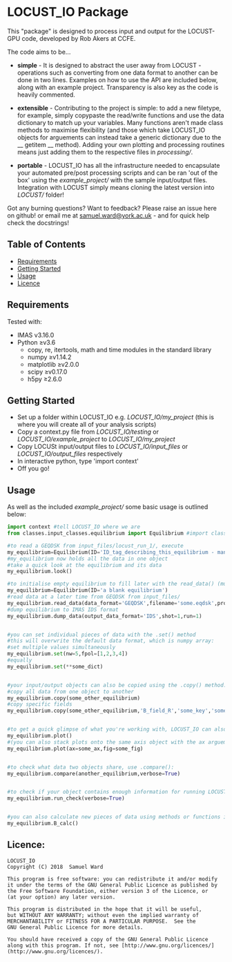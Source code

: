 # LOCUST_IO Package

This "package" is designed to process input and output for the LOCUST-GPU code, developed by Rob Akers at CCFE. 

The code aims to be...

* __simple__ - It is designed to abstract the user away from LOCUST - operations such as converting from one data format to another can be done in two lines. Examples on how to use the API are included below, along with an example project. Transparency is also key as the code is heavily commented.

* __extensible__ - Contributing to the project is simple: to add a new filetype, for example, simply copypaste the read/write functions and use the data dictionary to match up your variables. Many functions aren't made class methods to maximise flexibility (and those which take LOCUST_IO objects for arguements can instead take a generic dictionary due to the __ getitem __ method). Adding your own plotting and processing routines means just adding them to the respective files in *processing/*. 

* __portable__ - LOCUST_IO has all the infrastructure needed to encapsulate your automated pre/post processing scripts and can be ran 'out of the box' using the *example_project/* with the sample input/output files. Integration with LOCUST simply means cloning the latest version into *LOCUST/* folder!


Got any burning questions? Want to feedback? Please raise an issue here on github! or email me at samuel.ward@york.ac.uk - and for quick help check the docstrings!



Table of Contents
-----------------

* [Requirements](#requirements)
* [Getting Started](#getting-started)
* [Usage](#usage)
* [Licence](#licence)




## Requirements

Tested with:

* IMAS v3.16.0
* Python ≥v3.6
    * copy, re, itertools, math and time modules in the standard library 
    * numpy ≥v1.14.2
    * matplotlib ≥v2.0.0
    * scipy ≥v0.17.0
    * h5py ≥2.6.0




## Getting Started

* Set up a folder within LOCUST_IO e.g. *LOCUST_IO/my_project* (this is where you will create all of your analysis scripts)
* Copy a context.py file from *LOCUST_IO/testing* or *LOCUST_IO/example_project* to *LOCUST_IO/my_project*
* Copy LOCUSt input/output files to *LOCUST_IO/input_files* or *LOCUST_IO/output_files* respectively
* In interactive python, type 'import context'
* Off you go!






## Usage


As well as the included *example_project/* some basic usage is outlined below:

```python
import context #tell LOCUST_IO where we are
from classes.input_classes.equilibrium import Equilibrium #import classes which encapsulate LOCUST inputs, e.g. an equilibrium

#to read a GEQDSK from input_files/locust_run_1/, execute
my_equilibrium=Equilibrium(ID='ID_tag_describing_this_equilibrium - mandatory!',data_format='GEQDSK',filename='locust_run_1/some.eqdsk') 
#my_equilibrium now holds all the data in one object
#take a quick look at the equilibrium and its data
my_equilibrium.look()                               

#to initialise empty equilibrium to fill later with the read_data() (must always specify an ID):
my_equilibrium=Equilibrium(ID='a blank equilibrium') 
#read data at a later time from GEQDSK from input_files/
my_equilibrium.read_data(data_format='GEQDSK',filename='some.eqdsk',property1='made using EFIT')
#dump equilibrium to IMAS IDS format 
my_equilibrium.dump_data(output_data_format='IDS',shot=1,run=1) 


#you can set individual pieces of data with the .set() method
#this will overwrite the default data format, which is numpy array:
#set multiple values simultaneously
my_equilibrium.set(nw=5,fpol=[1,2,3,4])  
#equally
my_equilibrium.set(**some_dict)                     


#your input/output objects can also be copied using the .copy() method:
#copy all data from one object to another
my_equilibrium.copy(some_other_equilibrium)
#copy specific fields                                        
my_equilibrium.copy(some_other_equilibrium,'B_field_R','some_key','some_other_key')  


#to get a quick glimpse of what you're working with, LOCUST_IO can also plot input/output data: 
my_equilibrium.plot()                                         
#(you can also stack plots onto the same axis object with the ax arguement - see example_project)
my_equilibrium.plot(ax=some_ax,fig=some_fig)                                         


#to check what data two objects share, use .compare():
my_equilibrium.compare(another_equilibrium,verbose=True)               


#to check if your object contains enough information for running LOCUST, use .run_check():
my_equilibrium.run_check(verbose=True)                                            


#you can also calculate new pieces of data using methods or functions in the processing folder
my_equilibrium.B_calc()         
```



## Licence:


    LOCUST_IO
    Copyright (C) 2018  Samuel Ward

    This program is free software: you can redistribute it and/or modify
    it under the terms of the GNU General Public Licence as published by
    the Free Software Foundation, either version 3 of the Licence, or
    (at your option) any later version.

    This program is distributed in the hope that it will be useful,
    but WITHOUT ANY WARRANTY; without even the implied warranty of
    MERCHANTABILITY or FITNESS FOR A PARTICULAR PURPOSE.  See the
    GNU General Public Licence for more details.

    You should have received a copy of the GNU General Public Licence
    along with this program. If not, see [http://www.gnu.org/licences/](http://www.gnu.org/licences/).